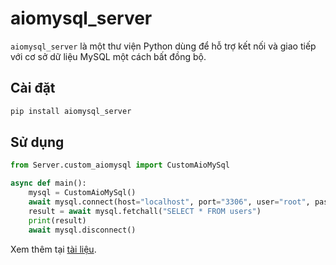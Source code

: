# aiomysql_server

`aiomysql_server` là một thư viện Python dùng để hỗ trợ kết nối và giao tiếp với cơ sở dữ liệu MySQL một cách bất đồng bộ.

## Cài đặt

```bash
pip install aiomysql_server
```

## Sử dụng

```python
from Server.custom_aiomysql import CustomAioMySql

async def main():
    mysql = CustomAioMySql()
    await mysql.connect(host="localhost", port="3306", user="root", password="password", db="test_db")
    result = await mysql.fetchall("SELECT * FROM users")
    print(result)
    await mysql.disconnect()
```

Xem thêm tại [tài liệu](https://github.com/your_github/aiomysql_server).